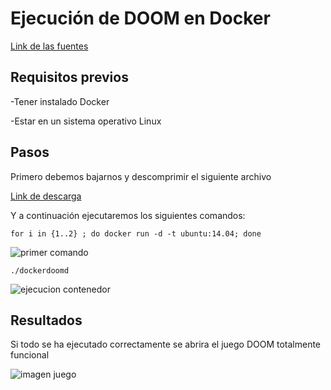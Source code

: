 # Ejecución de DOOM en Docker

[Link de las fuentes](https://github.com/GideonRed/dockerdoomd)

## Requisitos previos

-Tener instalado Docker

-Estar en un sistema operativo Linux

## Pasos

Primero debemos bajarnos y descomprimir el siguiente archivo

[Link de descarga](https://web.archive.org/web/20160310005603if_/https://gideonred.com/bins/dockerdoomd.tar.gz)

Y a continuación ejecutaremos los siguientes comandos:

```
for i in {1..2} ; do docker run -d -t ubuntu:14.04; done
```
![primer comando]()

```
./dockerdoomd
```
![ejecucion contenedor]()

## Resultados

Si todo se ha ejecutado correctamente se abrira el juego DOOM totalmente funcional

![imagen juego]()
